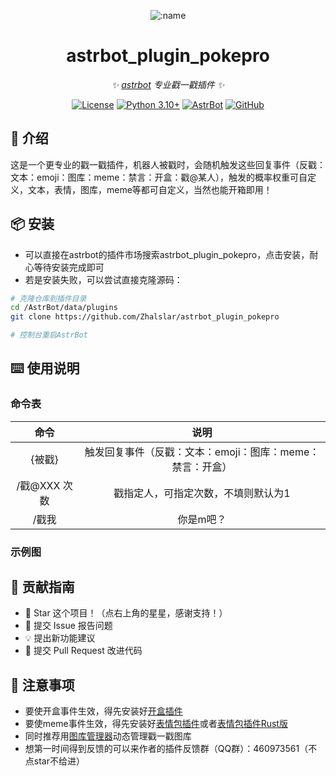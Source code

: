 
<div align="center">

![:name](https://count.getloli.com/@astrbot_plugin_pokepro?name=astrbot_plugin_pokepro&theme=minecraft&padding=6&offset=0&align=top&scale=1&pixelated=1&darkmode=auto)

# astrbot_plugin_pokepro

_✨ [astrbot](https://github.com/AstrBotDevs/AstrBot) 专业戳一戳插件 ✨_  

[![License](https://img.shields.io/badge/License-MIT-green.svg)](https://opensource.org/licenses/MIT)
[![Python 3.10+](https://img.shields.io/badge/Python-3.10%2B-blue.svg)](https://www.python.org/)
[![AstrBot](https://img.shields.io/badge/AstrBot-3.4%2B-orange.svg)](https://github.com/Soulter/AstrBot)
[![GitHub](https://img.shields.io/badge/作者-Zhalslar-blue)](https://github.com/Zhalslar)

</div>

## 🤝 介绍

这是一个更专业的戳一戳插件，机器人被戳时，会随机触发这些回复事件（反戳：文本：emoji：图库：meme：禁言：开盒：戳@某人），触发的概率权重可自定义，文本，表情，图库，meme等都可自定义，当然也能开箱即用！

## 📦 安装

- 可以直接在astrbot的插件市场搜索astrbot_plugin_pokepro，点击安装，耐心等待安装完成即可
- 若是安装失败，可以尝试直接克隆源码：

```bash
# 克隆仓库到插件目录
cd /AstrBot/data/plugins
git clone https://github.com/Zhalslar/astrbot_plugin_pokepro

# 控制台重启AstrBot
```

## ⌨️ 使用说明

### 命令表

|     命令      |                    说明                    |
|:-------------:|:-----------------------------------------------:|
| {被戳}   | 触发回复事件（反戳：文本：emoji：图库：meme：禁言：开盒） |
| /戳@XXX 次数  | 戳指定人，可指定次数，不填则默认为1  |
| /戳我   |   你是m吧？  |

### 示例图

## 👥 贡献指南

- 🌟 Star 这个项目！（点右上角的星星，感谢支持！）
- 🐛 提交 Issue 报告问题
- 💡 提出新功能建议
- 🔧 提交 Pull Request 改进代码

## 📌 注意事项

- 要使开盒事件生效，得先安装好[开盒插件](https://github.com/Zhalslar/astrbot_plugin_box)
- 要使meme事件生效，得先安装好[表情包插件](https://github.com/Zhalslar/astrbot_plugin_memelite)或者[表情包插件Rust版](https://github.com/Zhalslar/astrbot_plugin_memelite_rs)
- 同时推荐用[图库管理器](https://github.com/Zhalslar/astrbot_plugin_gallery)动态管理戳一戳图库
- 想第一时间得到反馈的可以来作者的插件反馈群（QQ群）：460973561（不点star不给进）
